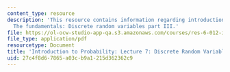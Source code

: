 ```yaml
---
content_type: resource
description: 'This resource contains information regarding introduction to probability:
  The fundamentals: Discrete random variables part III.'
file: https://ol-ocw-studio-app-qa.s3.amazonaws.com/courses/res-6-012-introduction-to-probability-spring-2018/27c4f8d67865a03cb9a1215d362362c9_MITRES_6_012S18_L07AS.pdf
file_type: application/pdf
resourcetype: Document
title: 'Introduction to Probability: Lecture 7: Discrete Random Variables Part III'
uid: 27c4f8d6-7865-a03c-b9a1-215d362362c9
---
```

